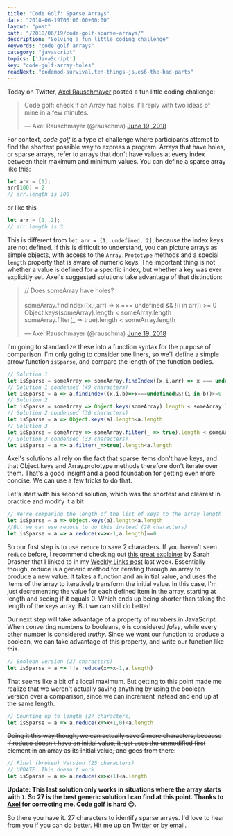 ```yaml
---
title: "Code Golf: Sparse Arrays"
date: "2018-06-19T06:00:00+00:00"
layout: "post"
path: "/2018/06/19/code-golf-sparse-arrays/"
description: "Solving a fun little coding challenge"
keywords: "code golf arrays"
category: "javascript"
topics: ['JavaScript']
key: "code-golf-array-holes"
readNext: "codemod-survival,ten-things-js,es6-the-bad-parts"
---
```


Today on Twitter, [Axel Rauschmayer](http://2ality.com/index.html) posted a fun little coding challenge:

<blockquote class="twitter-tweet" data-lang="en"><p lang="en" dir="ltr">Code golf: check if an Array has holes. I’ll reply with two ideas of mine in a few minutes.</p>&mdash; Axel Rauschmayer (@rauschma) <a href="https://twitter.com/rauschma/status/1009053456123027463?ref_src=twsrc%5Etfw">June 19, 2018</a></blockquote>

For context, *code golf* is a type of challenge where participants attempt to find the shortest possible way to express a program.  Arrays that have holes, or sparse arrays, refer to arrays that don't have values at every index between their maximum and minimum values.  You can define a sparse array like this:

```javascript
let arr = [1];
arr[100] = 2
// arr.length is 100
```

or like this

```javascript
let arr = [1,,2];
// arr.length is 3
```

This is different from `let arr = [1, undefined, 2]`, because the index keys are not defined.  If this is difficult to understand, you can picture arrays as simple objects, with access to the `Array.Prototype` methods and a special `length` property that is aware of numeric keys.  The important thing is not whether a value is defined for a specific index, but whether a key was ever explicitly set.  Axel's suggested solutions take advantage of that distinction:

<blockquote class="twitter-tweet" data-conversation="none" data-lang="en"><p lang="en" dir="ltr">// Does someArray have holes?<br><br>someArray.findIndex((x,i,arr) =&gt; x === undefined &amp;&amp; !(i in arr)) &gt;= 0<br>Object.keys(someArray).length &lt; someArray.length<br>someArray.filter(_ =&gt; true).length &lt; someArray.length</p>&mdash; Axel Rauschmayer (@rauschma) <a href="https://twitter.com/rauschma/status/1009056501095428096?ref_src=twsrc%5Etfw">June 19, 2018</a></blockquote>

I'm going to standardize these into a function syntax for the purpose of comparison.  I'm only going to consider one liners, so we'll define a simple arrow function `isSparse`, and compare the length of the function bodies.

```javascript
// Solution 1
let isSparse = someArray => someArray.findIndex((x,i,arr) => x === undefined && !(i in arr)) >= 0
// Solution 1 condensed (49 characters)
let isSparse = a => a.findIndex((x,i,b)=>x===undefined&&!(i in b))>=0
// Solution 2
let isSparse = someArray => Object.keys(someArray).length < someArray.length
// Solution 2 condensed (30 characters)
let isSparse = a => Object.keys(a).length<a.length
// Solution 3
let isSparse = someArray => someArray.filter(_ => true).length < someArray.length
// Solution 3 condensed (33 characters)
let isSparse = a => a.filter(_=>true).length<a.length
```

Axel's solutions all rely on the fact that sparse items don't have keys, and that Object.keys and Array.prototype methods therefore don't iterate over them.  That's a good insight and a good foundation for getting even more concise.  We can use a few tricks to do that.

Let's start with his second solution, which was the shortest and clearest in practice and modify it a bit

```javascript
// We're comparing the length of the list of keys to the array length
let isSparse = a => Object.keys(a).length<a.length
//But we can use reduce to do this instead (28 characters)
let isSparse = a => a.reduce(x=>x-1,a.length)==0
```
So our first step is to use `reduce` to save 2 characters.  If you haven't seen `reduce` before, I recommend checking out [this great explainer](https://css-tricks.com/understanding-the-almighty-reducer/) by Sarah Drasner that I linked to in my [Weekly Links post](https://benmccormick.org/2018/06/15/weekly-links-06-15-18/) last week.  Essentially though, reduce is a generic method for iterating through an array to produce a new value.  It takes a function and an initial value, and uses the items of the array to iteratively transform the initial value.  In this case, I'm just decrementing the value for each defined item in the array, starting at length and seeing if it equals 0.  Which ends up being shorter than taking the length of the keys array.  But we can still do better!

Our next step will take advantage of a property of numbers in JavaScript.  When converting numbers to booleans, `0` is considered *falsy*, while every other number is considered *truthy*.  Since we want our function to produce a boolean, we can take advantage of this property, and write our function like this.

```javascript
// Boolean version (27 characters)
let isSparse = a => !!a.reduce(x=>x-1,a.length)
```

That seems like a bit of a local maximum.  But getting to this point made me realize that we weren't actually saving anything by using the boolean version over a comparison, since we can increment instead and end up at the same length.

```javascript
// Counting up to length (27 characters)
let isSparse = a => a.reduce(x=>x+1,0)<a.length
```

~~Doing it this way though, we can actually save 2 more characters, because if reduce doesn't have an initial value, it just uses the unmodified first element in an array as its initial value, and goes from there:~~

```javascript
// Final (broken) Version (25 characters)
// UPDATE: This doesn't work
let isSparse = a => a.reduce(x=>x+1)<a.length
```

**Update: This last solution only works in situations where the array starts with `1`.  So 27 is the best generic solution I can find at this point.  Thanks to [Axel](https://twitter.com/rauschma/status/1009149034622275585) for correcting me. Code golf is hard 😔.**

So there you have it.  27 characters to identify sparse arrays.  I'd love to hear from you if you can do better.  Hit me up on [Twitter](https://twitter.com/ben336) or by [email](ben@benmccormick.org).
